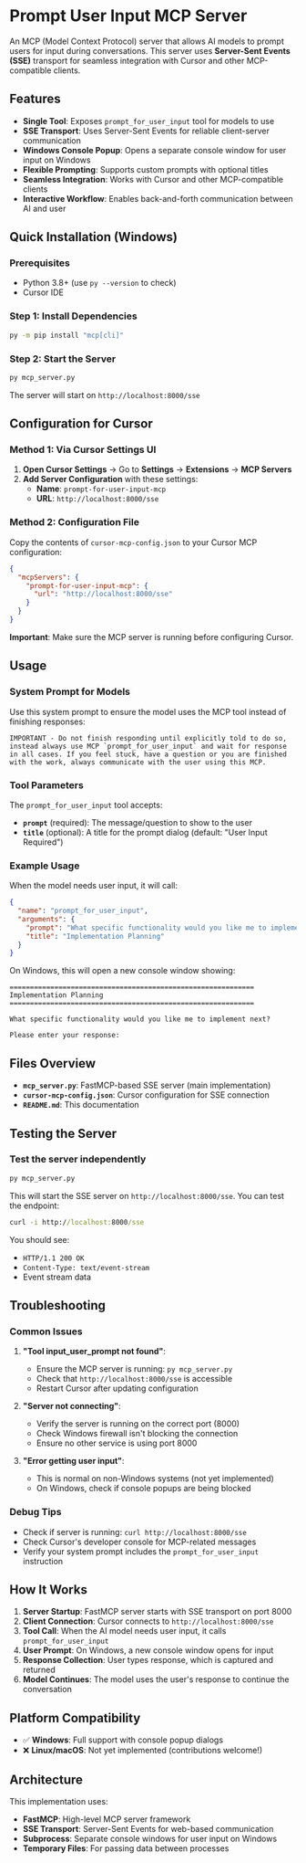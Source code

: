 # Prompt User Input MCP Server

An MCP (Model Context Protocol) server that allows AI models to prompt users for input during conversations. This server uses **Server-Sent Events (SSE)** transport for seamless integration with Cursor and other MCP-compatible clients.

## Features

- **Single Tool**: Exposes `prompt_for_user_input` tool for models to use
- **SSE Transport**: Uses Server-Sent Events for reliable client-server communication
- **Windows Console Popup**: Opens a separate console window for user input on Windows
- **Flexible Prompting**: Supports custom prompts with optional titles
- **Seamless Integration**: Works with Cursor and other MCP-compatible clients
- **Interactive Workflow**: Enables back-and-forth communication between AI and user

## Quick Installation (Windows)

### Prerequisites

- Python 3.8+ (use `py --version` to check)
- Cursor IDE

### Step 1: Install Dependencies

```cmd
py -m pip install "mcp[cli]"
```

### Step 2: Start the Server

```cmd
py mcp_server.py
```

The server will start on `http://localhost:8000/sse`

## Configuration for Cursor

### Method 1: Via Cursor Settings UI

1. **Open Cursor Settings** → Go to **Settings** → **Extensions** → **MCP Servers**
2. **Add Server Configuration** with these settings:
   - **Name**: `prompt-for-user-input-mcp`
   - **URL**: `http://localhost:8000/sse`

### Method 2: Configuration File

Copy the contents of `cursor-mcp-config.json` to your Cursor MCP configuration:

```json
{
  "mcpServers": {
    "prompt-for-user-input-mcp": {
      "url": "http://localhost:8000/sse"
    }
  }
}
```

**Important**: Make sure the MCP server is running before configuring Cursor.

## Usage

### System Prompt for Models

Use this system prompt to ensure the model uses the MCP tool instead of finishing responses:

```text
IMPORTANT - Do not finish responding until explicitly told to do so, instead always use MCP `prompt_for_user_input` and wait for response in all cases. If you feel stuck, have a question or you are finished with the work, always communicate with the user using this MCP.
```

### Tool Parameters

The `prompt_for_user_input` tool accepts:

- **`prompt`** (required): The message/question to show to the user
- **`title`** (optional): A title for the prompt dialog (default: "User Input Required")

### Example Usage

When the model needs user input, it will call:

```json
{
  "name": "prompt_for_user_input",
  "arguments": {
    "prompt": "What specific functionality would you like me to implement next?",
    "title": "Implementation Planning"
  }
}
```

On Windows, this will open a new console window showing:

```text
============================================================
Implementation Planning
============================================================

What specific functionality would you like me to implement next?

Please enter your response: 
```

## Files Overview

- **`mcp_server.py`**: FastMCP-based SSE server (main implementation)
- **`cursor-mcp-config.json`**: Cursor configuration for SSE connection
- **`README.md`**: This documentation

## Testing the Server

### Test the server independently

```cmd
py mcp_server.py
```

This will start the SSE server on `http://localhost:8000/sse`. You can test the endpoint:

```cmd
curl -i http://localhost:8000/sse
```

You should see:

- `HTTP/1.1 200 OK`
- `Content-Type: text/event-stream`
- Event stream data

## Troubleshooting

### Common Issues

1. **"Tool input_user_prompt not found"**:
   - Ensure the MCP server is running: `py mcp_server.py`
   - Check that `http://localhost:8000/sse` is accessible
   - Restart Cursor after updating configuration

2. **"Server not connecting"**:
   - Verify the server is running on the correct port (8000)
   - Check Windows firewall isn't blocking the connection
   - Ensure no other service is using port 8000

3. **"Error getting user input"**:
   - This is normal on non-Windows systems (not yet implemented)
   - On Windows, check if console popups are being blocked

### Debug Tips

- Check if server is running: `curl http://localhost:8000/sse`
- Check Cursor's developer console for MCP-related messages
- Verify your system prompt includes the `prompt_for_user_input` instruction

## How It Works

1. **Server Startup**: FastMCP server starts with SSE transport on port 8000
2. **Client Connection**: Cursor connects to `http://localhost:8000/sse`
3. **Tool Call**: When the AI model needs user input, it calls `prompt_for_user_input`
4. **User Prompt**: On Windows, a new console window opens for input
5. **Response Collection**: User types response, which is captured and returned
6. **Model Continues**: The model uses the user's response to continue the conversation

## Platform Compatibility

- ✅ **Windows**: Full support with console popup dialogs
- ❌ **Linux/macOS**: Not yet implemented (contributions welcome!)

## Architecture

This implementation uses:

- **FastMCP**: High-level MCP server framework
- **SSE Transport**: Server-Sent Events for web-based communication
- **Subprocess**: Separate console windows for user input on Windows
- **Temporary Files**: For passing data between processes
